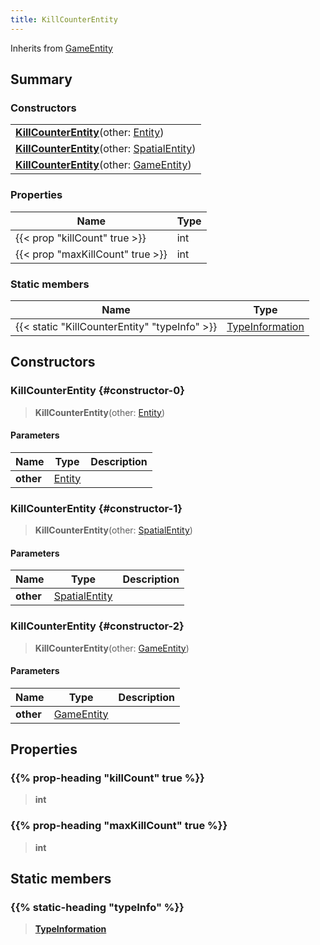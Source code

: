 ```yaml
---
title: KillCounterEntity
---
```


Inherits from [GameEntity](/vext/ref/server/type/gameentity)

## Summary

### Constructors

|  |
| --- |
| **[KillCounterEntity](#constructor-0)**(other: [Entity](/vext/ref/shared/type/entity)) |
| **[KillCounterEntity](#constructor-1)**(other: [SpatialEntity](/vext/ref/shared/type/spatialentity)) |
| **[KillCounterEntity](#constructor-2)**(other: [GameEntity](/vext/ref/server/type/gameentity)) |

### Properties

| Name | Type |
| ---- | ---- |
| {{< prop "killCount" true >}} | int |
| {{< prop "maxKillCount" true >}} | int |

### Static members

| Name | Type |
| ---- | ---- |
| {{< static "KillCounterEntity" "typeInfo" >}} | [TypeInformation](/vext/ref/shared/type/typeinformation) |

## Constructors

### KillCounterEntity {#constructor-0}

> **KillCounterEntity**(other: [Entity](/vext/ref/shared/type/entity))

#### Parameters

| Name | Type | Description |
| ---- | ---- | ----------- |
| **other** | [Entity](/vext/ref/shared/type/entity) |  |

### KillCounterEntity {#constructor-1}

> **KillCounterEntity**(other: [SpatialEntity](/vext/ref/shared/type/spatialentity))

#### Parameters

| Name | Type | Description |
| ---- | ---- | ----------- |
| **other** | [SpatialEntity](/vext/ref/shared/type/spatialentity) |  |

### KillCounterEntity {#constructor-2}

> **KillCounterEntity**(other: [GameEntity](/vext/ref/server/type/gameentity))

#### Parameters

| Name | Type | Description |
| ---- | ---- | ----------- |
| **other** | [GameEntity](/vext/ref/server/type/gameentity) |  |

## Properties

### {{% prop-heading "killCount" true %}}

> **int**

### {{% prop-heading "maxKillCount" true %}}

> **int**

## Static members

### {{% static-heading "typeInfo" %}}

> **[TypeInformation](/vext/ref/shared/type/typeinformation)**

